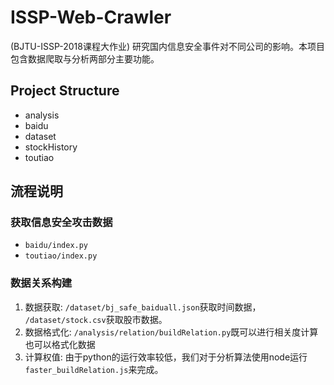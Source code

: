 # ISSP-Web-Crawler
(BJTU-ISSP-2018课程大作业) 研究国内信息安全事件对不同公司的影响。本项目包含数据爬取与分析两部分主要功能。
## Project Structure
+ analysis
+ baidu
+ dataset
+ stockHistory
+ toutiao

## 流程说明

### 获取信息安全攻击数据
+ `baidu/index.py`
+ `toutiao/index.py`

### 数据关系构建
1. 数据获取: `/dataset/bj_safe_baiduall.json`获取时间数据， `/dataset/stock.csv`获取股市数据。
2. 数据格式化: `/analysis/relation/buildRelation.py`既可以进行相关度计算也可以格式化数据
3. 计算权值: 由于python的运行效率较低，我们对于分析算法使用node运行`faster_buildRelation.js`来完成。